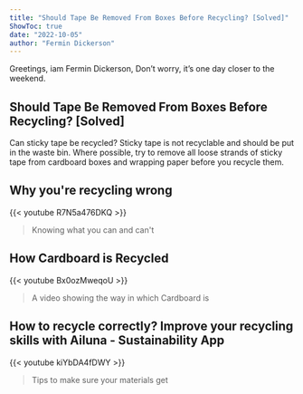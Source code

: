 ```yaml
---
title: "Should Tape Be Removed From Boxes Before Recycling? [Solved]"
ShowToc: true 
date: "2022-10-05"
author: "Fermin Dickerson" 
---
```


Greetings, iam Fermin Dickerson, Don’t worry, it’s one day closer to the weekend.
## Should Tape Be Removed From Boxes Before Recycling? [Solved]
Can sticky tape be recycled? Sticky tape is not recyclable and should be put in the waste bin. Where possible, try to remove all loose strands of sticky tape from cardboard boxes and wrapping paper before you recycle them.

## Why you're recycling wrong
{{< youtube R7N5a476DKQ >}}
>Knowing what you can and can't 

## How Cardboard is Recycled
{{< youtube Bx0ozMweqoU >}}
>A video showing the way in which Cardboard is 

## How to recycle correctly?  Improve your recycling skills with Ailuna - Sustainability App
{{< youtube kiYbDA4fDWY >}}
>Tips to make sure your materials get 

